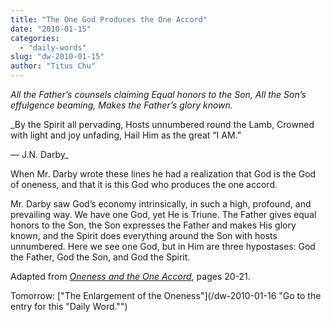 ```yaml
---
title: "The One God Produces the One Accord"
date: "2010-01-15"
categories: 
  - "daily-words"
slug: "dw-2010-01-15"
author: "Titus Chu"
---
```


_All the Father’s counsels claiming Equal honors to the Son, All the Son’s effulgence beaming, Makes the Father’s glory known._

_By the Spirit all pervading, Hosts unnumbered round the Lamb, Crowned with light and joy unfading, Hail Him as the great “I AM.”

— J.N. Darby_

When Mr. Darby wrote these lines he had a realization that God is the God of oneness, and that it is this God who produces the one accord.

Mr. Darby saw God’s economy intrinsically, in such a high, profound, and prevailing way. We have one God, yet He is Triune. The Father gives equal honors to the Son, the Son expresses the Father and makes His glory known, and the Spirit does everything around the Son with hosts unnumbered. Here we see one God, but in Him are three hypostases: God the Father, God the Son, and God the Spirit.

Adapted from [_Oneness and the One Accord_](/book-oneness/ "Go to the entry for this book."), pages 20-21.

Tomorrow: ["The Enlargement of the Oneness"](/dw-2010-01-16 "Go to the entry for this "Daily Word."")
